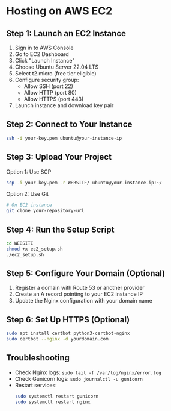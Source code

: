 # Hosting on AWS EC2

## Step 1: Launch an EC2 Instance
1. Sign in to AWS Console
2. Go to EC2 Dashboard
3. Click "Launch Instance"
4. Choose Ubuntu Server 22.04 LTS
5. Select t2.micro (free tier eligible)
6. Configure security group:
   - Allow SSH (port 22)
   - Allow HTTP (port 80)
   - Allow HTTPS (port 443)
7. Launch instance and download key pair

## Step 2: Connect to Your Instance
```bash
ssh -i your-key.pem ubuntu@your-instance-ip
```

## Step 3: Upload Your Project
Option 1: Use SCP
```bash
scp -i your-key.pem -r WEBSITE/ ubuntu@your-instance-ip:~/
```

Option 2: Use Git
```bash
# On EC2 instance
git clone your-repository-url
```

## Step 4: Run the Setup Script
```bash
cd WEBSITE
chmod +x ec2_setup.sh
./ec2_setup.sh
```

## Step 5: Configure Your Domain (Optional)
1. Register a domain with Route 53 or another provider
2. Create an A record pointing to your EC2 instance IP
3. Update the Nginx configuration with your domain name

## Step 6: Set Up HTTPS (Optional)
```bash
sudo apt install certbot python3-certbot-nginx
sudo certbot --nginx -d yourdomain.com
```

## Troubleshooting
- Check Nginx logs: `sudo tail -f /var/log/nginx/error.log`
- Check Gunicorn logs: `sudo journalctl -u gunicorn`
- Restart services:
  ```bash
  sudo systemctl restart gunicorn
  sudo systemctl restart nginx
  ```